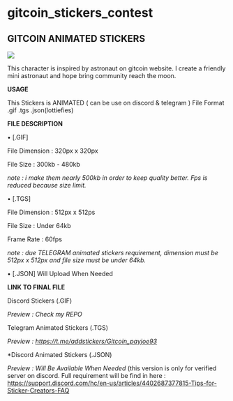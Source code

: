 # gitcoin_stickers_contest

<h2>GITCOIN ANIMATED STICKERS</h2>

<img src="https://i.ibb.co/MCN2jwq/ezgif-com-gif-maker-17.gif">

This character is inspired by astronaut on gitcoin website. I create a friendly mini astronaut and hope bring community reach the moon.

<b>USAGE</b>

This Stickers is ANIMATED ( can be use on discord & telegram )
File Format .gif .tgs .json(lottiefies)

<b>FILE DESCRIPTION</b>

• [.GIF]

File Dimension : 320px x 320px

File Size : 300kb - 480kb

<i>note : i make them nearly 500kb in order to keep quality better. Fps is reduced because size limit.</i>

• [.TGS]

File Dimension : 512px x 512ps

File Size : Under 64kb

Frame Rate : 60fps

<i>note : due TELEGRAM animated stickers requirement, dimension must be 512px x 512px and file size must be under 64kb.</i>

• [.JSON]
Will Upload When Needed







<b>LINK TO FINAL FILE</b>

Discord Stickers (.GIF)

<i>Preview : Check my REPO</i>

Telegram Animated Stickers (.TGS)

<i>Preview : https://t.me/addstickers/Gitcoin_payjoe93</i>

*Discord Animated Stickers (.JSON)

<i>Preview : Will Be Available When Needed</i>
(this version is only for verified server on discord. Full requirement will be find in here : https://support.discord.com/hc/en-us/articles/4402687377815-Tips-for-Sticker-Creators-FAQ
